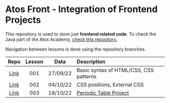 # Atos Front - Integration of Frontend Projects

This repository is used to store just <b>frontend related code</b>. To check the Java part of the Atos Academy, <a href="https://github.com/gxlpes/atos-java">check this repository.<a/>


Navigation between lessons is done using the repository branches.

| Repo | Lesson | Data    | Description 
|:---:|:--------:|:---------:|:-------------|
| <a href="https://github.com/gxlpes/atos-front/tree/001_aula_270922">Link</a> | 001 | 27/09/22 | Basic syntax of HTML/CSS, CSS patterns
| <a href="https://github.com/gxlpes/atos-front/tree/002_aula_041022">Link</a> | 002 | 04/10/22 | CSS positions, External CSS
| <a href="https://github.com/gxlpes/atos-front/tree/003_aula_181022">Link</a> | 003 | 18/10/22 | <a href="https://github.com/gxlpes/atos-front/tree/003_aula_181022">Periodic Table Project</a> 

